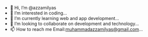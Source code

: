 - 👋 Hi, I’m @azzamilyas
- 👀 I’m interested in coding...
- 🌱 I’m currently learning web and  app development...
- 💞️ I’m looking to collaborate on development and technology...
- 📫 How to reach me Email:muhammadazzamilyas@gmail.com...

<!---
azzam138/azzam138 is a ✨ special ✨ repository because its `README.md` (this file) appears on your GitHub profile.
You can click the Preview link to take a look at your changes.
--->
